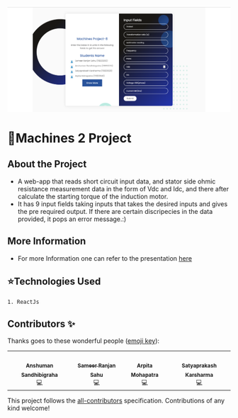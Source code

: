 ![image](Capture.PNG)
# 🎇Machines 2 Project
## About the Project
- A web-app that reads short circuit input data, and stator side ohmic resistance measurement data in the form of Vdc and Idc, and there after calculate the starting torque of the induction motor.
- It has 9 input fields taking inputs that takes the desired inputs and gives the pre required output. If there are certain discripecies in the data provided, it pops an error message.:)

## More Information
- For more Information one can refer to the presentation [here](https://www.canva.com/design/DAEauw-BMAo/PR5uAFZJ2gXvPpgd9oSqGg/edit)

## ⭐Technologies Used
    1. ReactJs

## Contributors ✨

Thanks goes to these wonderful people ([emoji key](https://allcontributors.org/docs/en/emoji-key)):

<!-- ALL-CONTRIBUTORS-LIST:START - Do not remove or modify this section -->
<!-- prettier-ignore-start -->
<!-- markdownlint-disable -->
<table>
  <tr>
    <td align="center"><a href="https://github.com/anshusandhi6"><img src="https://avatars.githubusercontent.com/u/59245156?s=400&v=4" width="100px;" alt=""/><br /><sub><b>Anshuman Sandhibigraha</b></sub></a><br />💻</td>
    <td align="center"><a href="https://github.com/sameersahu473"><img src="https://avatars.githubusercontent.com/u/58498397?s=400&v=4" width="100px;" alt=""/><br /><sub><b>Sameer Ranjan Sahu</b></sub></a><br />💻</td>
       <td align="center"><a href="https://github.com/Arpita-25"><img src="https://avatars.githubusercontent.com/u/59245156?s=400&v=4" width="100px;" alt=""/><br /><sub><b>Arpita Mohapatra</b></sub></a><br />💻</td>
     <td align="center"><a href="https://github.com/satyaprakash-ops"><img src="https://avatars.githubusercontent.com/u/59245156?s=400&v=4" width="100px;" alt=""/><br /><sub><b>Satyaprakash Karsharma</b></sub></a><br />💻</td>
   
  </tr>
</table>

<!-- markdownlint-enable -->
<!-- prettier-ignore-end -->
<!-- ALL-CONTRIBUTORS-LIST:END -->

This project follows the [all-contributors](https://github.com/all-contributors/all-contributors) specification. Contributions of any kind welcome!
